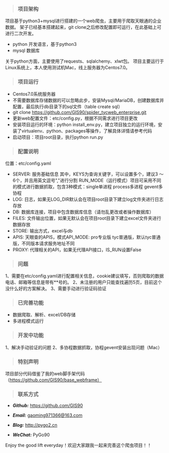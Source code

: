 > ### 项目架构

项目基于python3+mysql进行搭建的一个web爬虫，主要用于爬取天眼通的企业数据。
架子已经基本搭建起来，git clone之后修改配置即可运行，在此基础上可进行二次开发。

- python 开发语言，基于python3
- mysql 数据库

关于python方面，主要使用了requests、sqlalchemy、xlwt包。
项目主要运行于Linux系统上，本人使用测试机Mac，线上服务器为Centos7.0。

> ### 项目运行

- Centos7.0系统服务器
- 不需要数据库存储数据的可以忽略此步，安装Mysql/MariaDB，创建数据库并配置，最后执行db目录下的sql文件（table create sql）
- git clone https://github.com/GIS90/spider_tycweb_enterprise.git
- 更新web配置文件：etc/config.py，根据不同需求进行项目更改
- 安装项目运行的环境：python install_env.py，建立项目独立的运行环境，安装了virtualenv、python、packages等操作，了解具体详情请参考代码
- 启动项目：项目root目录，执行python run.py

> ### 配置说明

位置：etc/config.yaml
- SERVER: 服务基础信息
其中，KEYS为查询关键字，可以设置多个，建议3 ～ 6个，并且用英文逗号","进行分割
RUN_MODE（运行模式）项目可采用不同的模式进行数据抓取，包含3种模式：single单进程 process多进程 gevent多协程
- LOG: 日志，如果无LOG_DIR默认会在项目root目录下建立log文件夹进行日志存放
- DB: 数据库连接，项目中包含数据库信息（请勿乱更改或者操作数据库）
- FILES: 文件输出位置，如果无默认会在项目root目录下建立excel文件夹进行数据存放
- STORE: 输出方式，excel与db
- APIS: 天眼查的APIS，模式API_MODE: pro专业版 tyc普通版，默认tyc普通版，不同版本请求服务地址不同
- PROXY: 代理相关的API，如果无代理API接口，IS_RUN设置False

> ### 问题

1、需要在etc/config.yaml进行配置相关信息，cookie建议填写，否则爬取的数据电话、邮箱等信息是带有**号的。
2、未注册的用户只能查找遍历5页，目前这个没什么好的方案解决。
3、需要手动进行验证码验证

> ### 已完善功能

- 数据爬取、解析、excel/DB存储
- 多进程模式运行

> ### 开发中功能

1、解决手动验证的问题
2、多协程数据抓取，协程gevent安装出现问题（Mac）


> ### 特别声明

项目部分代码借鉴了我的web脚手架代码（https://github.com/GIS90/base_webframe）


> ### 联系方式

* ***Github:*** https://github.com/GIS90

* ***Email:*** gaoming971366@163.com

* ***Blog:*** http://pygo2.cn

* ***WeChat:*** PyGo90


Enjoy the good lift everyday！欢迎大家跟我一起来完善这个爬虫项目！！
